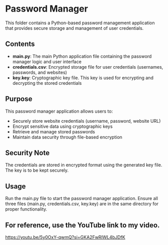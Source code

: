 # Password Manager
This folder contains a Python-based password management application that provides secure storage and management of user credentials.
## Contents
- **main.py**: The main Python application file containing the password manager logic and user interface
- **credentials.csv**: Encrypted storage file for user credentials (usernames, passwords, and websites)
- **key.key**: Cryptographic key file. This key is used for encrypting and decrypting the stored credentials
## Purpose
This password manager application allows users to:
- Securely store website credentials (username, password, website URL)
- Encrypt sensitive data using cryptographic keys
- Retrieve and manage stored passwords
- Maintain data security through file-based encryption
## Security Note
The credentials are stored in encrypted format using the generated key file. The key is to be kept securely.

## Usage
Run the main.py file to start the password manager application. Ensure all three files (main.py, credentials.csv, key.key) are in the same directory for proper functionality.

## For reference, use the YouTube link to my video.
https://youtu.be/5y0OxY-qwmQ?si=GKA2FwRIWL4bJDfK
